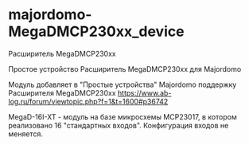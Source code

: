 # majordomo-MegaDMCP230xx_device
Расширитель MegaDMCP230xx

Простое устройство Расширитель MegaDMCP230xx для Majordomo

Модуль добавляет в "Простые устройства" Majordomo поддержку Расширителя MegaDMCP230xx https://www.ab-log.ru/forum/viewtopic.php?f=1&t=1600#p36742

MegaD-16I-XT - модуль на базе микросхемы MCP23017, в котором реализовано 16 "стандартных входов". Конфигурация входов не меняется.

